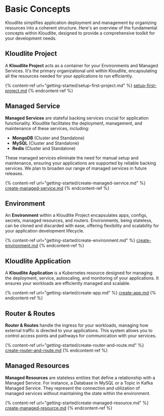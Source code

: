 # Basic Concepts

Kloudlite simplifies application deployment and management by organizing resources into a coherent structure. Here's an overview of the fundamental concepts within Kloudlite, designed to provide a comprehensive toolkit for your development needs.

## Kloudlite Project

A **Kloudlite Project** acts as a container for your Environments and Managed Services. It's the primary organizational unit within Kloudlite, encapsulating all the resources needed for your applications to run efficiently.

{% content-ref url="getting-started/setup-first-project.md" %}
[setup-first-project.md](getting-started/setup-first-project.md)
{% endcontent-ref %}

## Managed Service

**Managed Services** are stateful backing services crucial for application functionality. Kloudlite facilitates the deployment, management, and maintenance of these services, including:

* **MongoDB** (Cluster and Standalone)
* **MySQL** (Cluster and Standalone)
* **Redis** (Cluster and Standalone)

These managed services eliminate the need for manual setup and maintenance, ensuring your applications are supported by reliable backing services. We plan to broaden our range of managed services in future releases.

{% content-ref url="getting-started/create-managed-service.md" %}
[create-managed-service.md](getting-started/create-managed-service.md)
{% endcontent-ref %}

## Environment

An **Environment** within a Kloudlite Project encapsulates apps, configs, secrets, managed resources, and routers. Environments, being stateless, can be cloned and discarded with ease, offering flexibility and scalability for your application development lifecycle.

{% content-ref url="getting-started/create-environment.md" %}
[create-environment.md](getting-started/create-environment.md)
{% endcontent-ref %}

## Kloudlite Application

A **Kloudlite Application** is a Kubernetes resource designed for managing the deployment, service, autoscaling, and monitoring of your applications. It ensures your workloads are efficiently managed and scalable.

{% content-ref url="getting-started/create-app.md" %}
[create-app.md](getting-started/create-app.md)
{% endcontent-ref %}

## Router & Routes

**Router & Routes** handle the ingress for your workloads, managing how external traffic is directed to your applications. This system allows you to control access points and pathways for communication with your services.

{% content-ref url="getting-started/create-router-and-route.md" %}
[create-router-and-route.md](getting-started/create-router-and-route.md)
{% endcontent-ref %}

## Managed Resources

**Managed Resources** are stateless entities that define a relationship with a Managed Service. For instance, a Database in MySQL or a Topic in Kafka Managed Service. They represent the connection and utilization of managed services without maintaining the state within the environment.

{% content-ref url="getting-started/create-managed-resource.md" %}
[create-managed-resource.md](getting-started/create-managed-resource.md)
{% endcontent-ref %}



##
